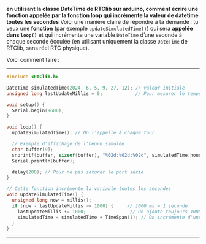**en utilisant la classe DateTime  de RTClib sur arduino, comment écrire une fonction appelée par la fonction loop qui incrémente la valeur de datetime toutes les secondes**
Voici une manière claire de répondre à ta demande : tu veux une **fonction** (par exemple `updateSimulatedTime()`) qui sera **appelée dans `loop()`** et qui incrémente une variable `DateTime` d’une seconde à chaque seconde écoulée (en utilisant uniquement la classe `DateTime` de RTClib, sans réel RTC physique).

Voici comment faire :

---

```cpp
#include <RTClib.h>

DateTime simulatedTime(2024, 6, 5, 9, 27, 12); // valeur initiale
unsigned long lastUpdateMillis = 0;            // Pour mesurer le temps écoulé

void setup() {
  Serial.begin(9600);
}

void loop() {
  updateSimulatedTime(); // On l'appelle à chaque tour

  // Exemple d'affichage de l'heure simulée
  char buffer[9];
  snprintf(buffer, sizeof(buffer), "%02d:%02d:%02d", simulatedTime.hour(), simulatedTime.minute(), simulatedTime.second());
  Serial.println(buffer);

  delay(200); // Pour ne pas saturer le port série
}

// Cette fonction incrémente la variable toutes les secondes
void updateSimulatedTime() {
  unsigned long now = millis();
  if (now - lastUpdateMillis >= 1000) {     // 1000 ms = 1 seconde
    lastUpdateMillis += 1000;                // On ajoute toujours 1000 pour plus de stabilité
    simulatedTime = simulatedTime + TimeSpan(1); // On incrémente d'une seconde
  }
}
```

---
